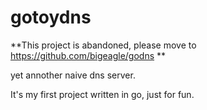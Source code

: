 # gotoydns

**This project is abandoned, please move to https://github.com/bigeagle/godns **

yet annother naive dns server.

It's my first project written in go, just for fun.
